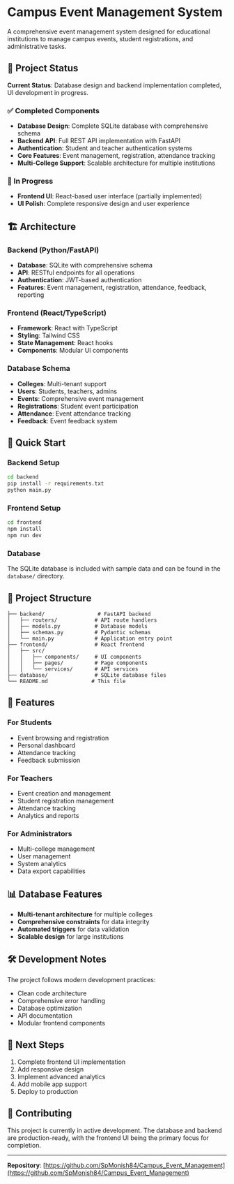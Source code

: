 # Campus Event Management System

A comprehensive event management system designed for educational institutions to manage campus events, student registrations, and administrative tasks.

## 🚧 Project Status

**Current Status**: Database design and backend implementation completed, UI development in progress.

### ✅ Completed Components
- **Database Design**: Complete SQLite database with comprehensive schema
- **Backend API**: Full REST API implementation with FastAPI
- **Authentication**: Student and teacher authentication systems
- **Core Features**: Event management, registration, attendance tracking
- **Multi-College Support**: Scalable architecture for multiple institutions

### 🔄 In Progress
- **Frontend UI**: React-based user interface (partially implemented)
- **UI Polish**: Complete responsive design and user experience

## 🏗️ Architecture

### Backend (Python/FastAPI)
- **Database**: SQLite with comprehensive schema
- **API**: RESTful endpoints for all operations
- **Authentication**: JWT-based authentication
- **Features**: Event management, registration, attendance, feedback, reporting

### Frontend (React/TypeScript)
- **Framework**: React with TypeScript
- **Styling**: Tailwind CSS
- **State Management**: React hooks
- **Components**: Modular UI components

### Database Schema
- **Colleges**: Multi-tenant support
- **Users**: Students, teachers, admins
- **Events**: Comprehensive event management
- **Registrations**: Student event participation
- **Attendance**: Event attendance tracking
- **Feedback**: Event feedback system

## 🚀 Quick Start

### Backend Setup
```bash
cd backend
pip install -r requirements.txt
python main.py
```

### Frontend Setup
```bash
cd frontend
npm install
npm run dev
```

### Database
The SQLite database is included with sample data and can be found in the `database/` directory.

## 📁 Project Structure

```
├── backend/                 # FastAPI backend
│   ├── routers/            # API route handlers
│   ├── models.py           # Database models
│   ├── schemas.py          # Pydantic schemas
│   └── main.py             # Application entry point
├── frontend/               # React frontend
│   ├── src/
│   │   ├── components/     # UI components
│   │   ├── pages/          # Page components
│   │   └── services/       # API services
├── database/               # SQLite database files
└── README.md              # This file
```

## 🔧 Features

### For Students
- Event browsing and registration
- Personal dashboard
- Attendance tracking
- Feedback submission

### For Teachers
- Event creation and management
- Student registration management
- Attendance tracking
- Analytics and reports

### For Administrators
- Multi-college management
- User management
- System analytics
- Data export capabilities

## 📊 Database Features

- **Multi-tenant architecture** for multiple colleges
- **Comprehensive constraints** for data integrity
- **Automated triggers** for data validation
- **Scalable design** for large institutions

## 🛠️ Development Notes

The project follows modern development practices:
- Clean code architecture
- Comprehensive error handling
- Database optimization
- API documentation
- Modular frontend components

## 📝 Next Steps

1. Complete frontend UI implementation
2. Add responsive design
3. Implement advanced analytics
4. Add mobile app support
5. Deploy to production

## 🤝 Contributing

This project is currently in active development. The database and backend are production-ready, with the frontend UI being the primary focus for completion.

---

**Repository**: [https://github.com/SpMonish84/Campus_Event_Management](https://github.com/SpMonish84/Campus_Event_Management)
